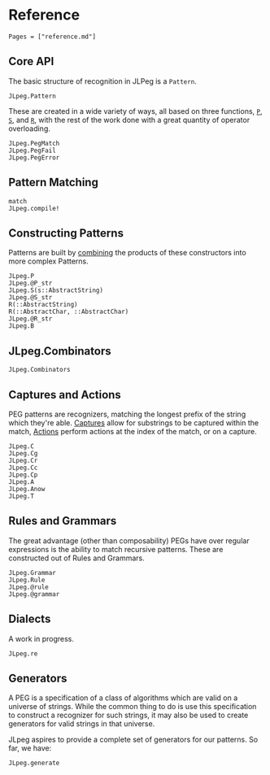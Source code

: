 # Reference

```@contents
Pages = ["reference.md"]
```

## Core API

The basic structure of recognition in JLPeg is a `Pattern`.

```@docs
JLpeg.Pattern
```

These are created in a wide variety of ways, all based on three functions,
[`P`](@ref), [`S`](@ref), and [`R`](@ref), with the rest of the work done with a
great quantity of operator overloading.

```@docs
JLpeg.PegMatch
JLpeg.PegFail
JLpeg.PegError
```

## Pattern Matching

```@docs
match
JLpeg.compile!
```

## Constructing Patterns

Patterns are built by [combining](index.md#Combination) the products of these constructors
into more complex Patterns.

```@docs
JLpeg.P
JLpeg.@P_str
JLpeg.S(s::AbstractString)
JLpeg.@S_str
R(::AbstractString)
R(::AbstractChar, ::AbstractChar)
JLpeg.@R_str
JLpeg.B
```

## JLpeg.Combinators

```@docs
JLpeg.Combinators
```

## Captures and Actions

PEG patterns are recognizers, matching the longest prefix of the string which they're
able.  [Captures](index.md#Captures) allow for substrings to be captured within the
match, [Actions](index.md#Actions) perform actions at the index of the match, or on a
capture.

```@docs
JLpeg.C
JLpeg.Cg
JLpeg.Cr
JLpeg.Cc
JLpeg.Cp
JLpeg.A
JLpeg.Anow
JLpeg.T
```

## Rules and Grammars

The great advantage (other than composability) PEGs have over regular expressions is
the ability to match recursive patterns.  These are constructed out of Rules and Grammars.

```@docs
JLpeg.Grammar
JLpeg.Rule
JLpeg.@rule
JLpeg.@grammar
```

## Dialects

A work in progress.

```@docs
JLpeg.re
```

## Generators

A PEG is a specification of a class of algorithms which are valid on a universe of
strings.  While the common thing to do is use this specification to construct a recognizer
for such strings, it may also be used to create generators for valid strings in that universe.

JLpeg aspires to provide a complete set of generators for our patterns. So far, we have:

```@docs
JLpeg.generate
```
